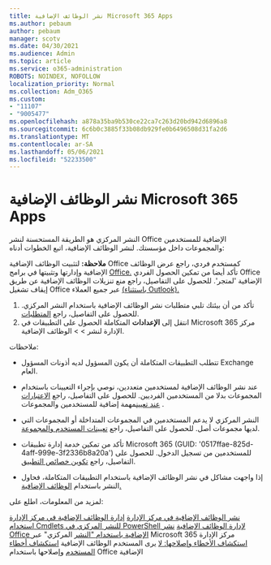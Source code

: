 ```yaml
---
title: نشر الوظائف الإضافية Microsoft 365 Apps
ms.author: pebaum
author: pebaum
manager: scotv
ms.date: 04/30/2021
ms.audience: Admin
ms.topic: article
ms.service: o365-administration
ROBOTS: NOINDEX, NOFOLLOW
localization_priority: Normal
ms.collection: Adm_O365
ms.custom:
- "11107"
- "9005477"
ms.openlocfilehash: a878a35ba9b530ce22ca7c263d20bd942d6896a8
ms.sourcegitcommit: 6c6b0c3885f33b08db929fe0b6496508d31fa2d6
ms.translationtype: MT
ms.contentlocale: ar-SA
ms.lasthandoff: 05/06/2021
ms.locfileid: "52233500"
---
```

# <a name="deploying-add-ins-for-microsoft-365-apps"></a>نشر الوظائف الإضافية Microsoft 365 Apps

النشر المركزي هو الطريقة المستحسنة لنشر Office الإضافية للمستخدمين والمجموعات داخل مؤسستك. لنشر الوظائف الإضافية، اتبع الخطوات أدناه:

**ملاحظة:** لتثبيت الوظائف الإضافية Office كمستخدم فردي، راجع عرض الوظائف الإضافية وإدارتها وتثبيتها في برامج [Office.](https://support.microsoft.com/topic/view-manage-and-install-add-ins-in-office-programs-16278816-1948-4028-91e5-76dca5380f8d) تأكد أيضا من تمكين الحصول الفردي Office الإضافية 'لمتجر'. للحصول على التفاصيل، راجع منع تنزيلات الوظائف الإضافية عن طريق إيقاف تشغيل Office عبر جميع العملاء [(باستثناء Outlook).](https://docs.microsoft.com/microsoft-365/admin/manage/manage-addins-in-the-admin-center?view=o365-worldwide#prevent-add-in-downloads-by-turning-off-the-office-store-across-all-clients-except-outlook)

1. تأكد من أن بيئتك تلبي متطلبات نشر الوظائف الإضافية باستخدام النشر المركزي. للحصول على التفاصيل، راجع [المتطلبات](https://docs.microsoft.com/microsoft-365/admin/manage/centralized-deployment-of-add-ins?#requirements).
2. انتقل إلى **الإعدادات** المتكاملة الحصول على التطبيقات في Microsoft 365 مركز الإدارة لنشر  >    >   الوظائف الإضافية. 

ملاحظات: 

- تتطلب التطبيقات المتكاملة أن يكون المسؤول لديه أذونات المسؤول Exchange العام.

- عند نشر الوظائف الإضافية لمستخدمين متعددين، نوصي بإجراء التعيينات باستخدام المجموعات بدلا من المستخدمين الفرديين. للحصول على التفاصيل، راجع [الاعتبارات عند تعيين](https://docs.microsoft.com/microsoft-365/admin/manage/manage-deployment-of-add-ins?view=o365-worldwide#considerations-when-assigning-an-add-in-to-users-and-groups)مهمة إضافية للمستخدمين والمجموعات .

- النشر المركزي لا يدعم المستخدمين في المجموعات المتداخلة أو المجموعات التي لديها مجموعات أصل. للحصول على التفاصيل، راجع [تعيينات المستخدم والمجموعة](https://docs.microsoft.com/microsoft-365/admin/manage/centralized-deployment-of-add-ins?view=o365-worldwide#user-and-group-assignments).

- تأكد من تمكين خدمة إدارة تطبيقات Microsoft 365 (GUID: '0517ffae-825d-4aff-999e-3f2336b8a20a') للمستخدمين من تسجيل الدخول. للحصول على التفاصيل، راجع [تكوين خصائص التطبيق](https://docs.microsoft.com/azure/active-directory/manage-apps/add-application-portal-configure#configure-app-properties).

- إذا واجهت مشاكل في نشر الوظائف الإضافية باستخدام التطبيقات المتكاملة، فحاول النشر باستخدام [الوظائف الإضافية.](https://admin.microsoft.com/AdminPortal/Home?#/Settings/AddIns)

لمزيد من المعلومات، اطلع على:

[نشر الوظائف الإضافية في مركز الإدارة](https://docs.microsoft.com/microsoft-365/admin/manage/manage-deployment-of-add-ins) 
 [إدارة الوظائف الإضافية في مركز الإدارة](https://docs.microsoft.com/microsoft-365/admin/manage/manage-addins-in-the-admin-center) 
 [استخدام Cmdlets للنشر المركزي في PowerShell لإدارة الوظائف الإضافية](https://docs.microsoft.com/microsoft-365/enterprise/use-the-centralized-deployment-powershell-cmdlets-to-manage-add-ins) 
 [نشر Office الإضافية باستخدام "النشر](https://docs.microsoft.com/office/dev/add-ins/publish/centralized-deployment#publish-an-office-add-in-via-centralized-deployment) المركزي" عبر Microsoft 365 مركز الإدارة 
 [استكشاف الأخطاء وإصلاحها: لا](https://docs.microsoft.com/office365/troubleshoot/access-management/user-not-seeing-add-ins) يرى المستخدم الوظائف الإضافية 
 [استكشاف أخطاء المستخدم](https://docs.microsoft.com/office/dev/add-ins/testing/testing-and-troubleshooting) وإصلاحها باستخدام Office الإضافية